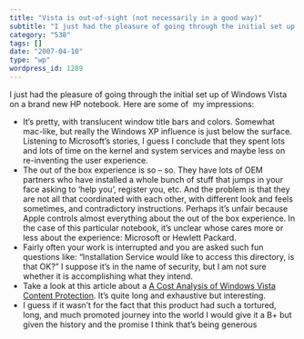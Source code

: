 ```yaml
---
title: "Vista is out-of-sight (not necessarily in a good way)"
subtitle: "I just had the pleasure of going through the initial set up of Windows Vista on a brand new HP noteb..."
category: "538"
tags: []
date: "2007-04-10"
type: "wp"
wordpress_id: 1289
---
```

I just had the pleasure of going through the initial set up of Windows Vista on a brand new HP notebook. Here are some of  my impressions:

- It’s pretty, with translucent window title bars and colors. Somewhat mac-like, but really the Windows XP influence is just below the surface. Listening to Microsoft’s stories, I guess I conclude that they spent lots and lots of time on the kernel and system services and maybe less on re-inventing the user experience.
- The out of the box experience is so – so. They have lots of OEM partners who have installed a whole bunch of stuff that jumps in your face asking to ‘help you’, register you, etc. And the problem is that they are not all that coordinated with each other, with different look and feels sometimes, and contradictory instructions. Perhaps it’s unfair because Apple controls almost everything about the out of the box experience. In the case of this particular notebook, it’s unclear whose cares more or less about the experience: Microsoft or Hewlett Packard.
- Fairly often your work is interrupted and you are asked such fun questions like: “Installation Service would like to access this directory, is that OK?” I suppose it’s in the name of security, but I am not sure whether it is accomplishing what they intend.
- Take a look at this article about a [A Cost Analysis of Windows Vista Content Protection](http://www.cs.auckland.ac.nz/%7Epgut001/pubs/vista_cost.html). It’s quite long and exhaustive but interesting.
- I guess if it wasn’t for the fact that this product had such a tortured, long, and much promoted journey into the world I would give it a B+ but given the history and the promise I think that’s being generous